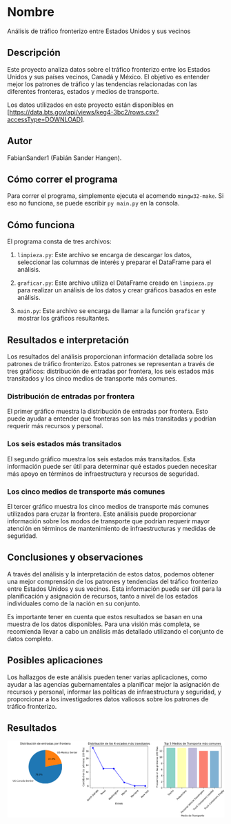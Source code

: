 # Nombre

Análisis de tráfico fronterizo entre Estados Unidos y sus vecinos


## Descripción

Este proyecto analiza datos sobre el tráfico fronterizo entre los Estados Unidos y sus países vecinos, Canadá y México. El objetivo es entender mejor los patrones de tráfico y las tendencias relacionadas con las diferentes fronteras, estados y medios de transporte.

Los datos utilizados en este proyecto están disponibles en [https://data.bts.gov/api/views/keg4-3bc2/rows.csv?accessType=DOWNLOAD].

## Autor

FabianSander1 (Fabián Sander Hangen).

## Cómo correr el programa

Para correr el programa, simplemente ejecuta el acomendo `mingw32-make`. Si eso no funciona, se puede escribir `py main.py` en la consola.

## Cómo funciona

El programa consta de tres archivos:

1. `limpieza.py`: Este archivo se encarga de descargar los datos, seleccionar las columnas de interés y preparar el DataFrame para el análisis.

2. `graficar.py`: Este archivo utiliza el DataFrame creado en `limpieza.py` para realizar un análisis de los datos y crear gráficos basados en este análisis.

3. `main.py`: Este archivo se encarga de llamar a la función `graficar` y mostrar los gráficos resultantes.

## Resultados e interpretación

Los resultados del análisis proporcionan información detallada sobre los patrones de tráfico fronterizo. Estos patrones se representan a través de tres gráficos: distribución de entradas por frontera, los seis estados más transitados y los cinco medios de transporte más comunes.

### Distribución de entradas por frontera

El primer gráfico muestra la distribución de entradas por frontera. Esto puede ayudar a entender qué fronteras son las más transitadas y podrían requerir más recursos y personal.

### Los seis estados más transitados

El segundo gráfico muestra los seis estados más transitados. Esta información puede ser útil para determinar qué estados pueden necesitar más apoyo en términos de infraestructura y recursos de seguridad.

### Los cinco medios de transporte más comunes

El tercer gráfico muestra los cinco medios de transporte más comunes utilizados para cruzar la frontera. Este análisis puede proporcionar información sobre los modos de transporte que podrían requerir mayor atención en términos de mantenimiento de infraestructuras y medidas de seguridad.

## Conclusiones y observaciones

A través del análisis y la interpretación de estos datos, podemos obtener una mejor comprensión de los patrones y tendencias del tráfico fronterizo entre Estados Unidos y sus vecinos. Esta información puede ser útil para la planificación y asignación de recursos, tanto a nivel de los estados individuales como de la nación en su conjunto.

Es importante tener en cuenta que estos resultados se basan en una muestra de los datos disponibles. Para una visión más completa, se recomienda llevar a cabo un análisis más detallado utilizando el conjunto de datos completo.

## Posibles aplicaciones

Los hallazgos de este análisis pueden tener varias aplicaciones, como ayudar a las agencias gubernamentales a planificar mejor la asignación de recursos y personal, informar las políticas de infraestructura y seguridad, y proporcionar a los investigadores datos valiosos sobre los patrones de tráfico fronterizo.

## Resultados

![Gráficos](Tarea5/imagen.png)
